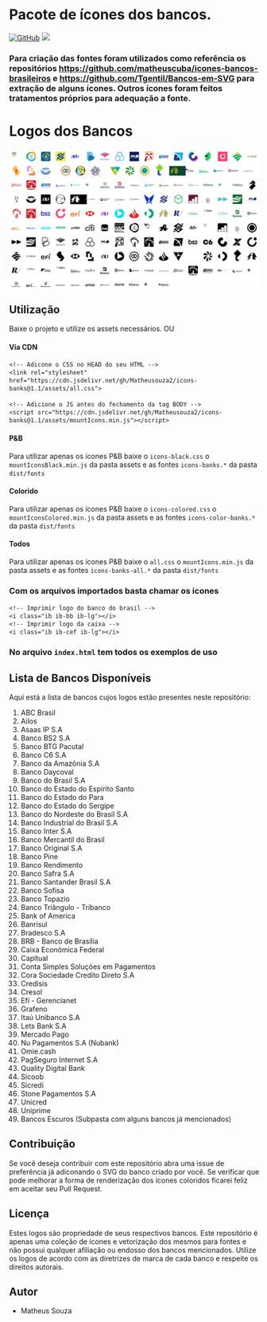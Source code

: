 # Pacote de ícones dos bancos.

[![GitHub](https://img.shields.io/badge/Visit-My%20Profile-0891B2?style=flat-square&logo=github)](https://github.com/Matheusouza2)
[![](https://data.jsdelivr.com/v1/package/gh/Matheusouza2/icons-banks/badge)](https://www.jsdelivr.com/package/gh/Matheusouza2/icons-banks)

### Para criação das fontes foram utilizados como referência os repositórios https://github.com/matheuscuba/icones-bancos-brasileiros e https://github.com/Tgentil/Bancos-em-SVG para extração de alguns ícones. Outros ícones foram feitos tratamentos próprios para adequação a fonte.

# Logos dos Bancos

<img src="./assets/icones.png" alt="Logo do ABC Brasil" width="1000"/>

## Utilização

Baixe o projeto e utilize os assets necessários. OU

#### Via CDN

```
<!-- Adicone o CSS no HEAD do seu HTML -->
<link rel="stylesheet" href="https://cdn.jsdelivr.net/gh/Matheusouza2/icons-banks@1.1/assets/all.css">

<!-- Adicione o JS antes do fechamento da tag BODY -->
<script src="https://cdn.jsdelivr.net/gh/Matheusouza2/icons-banks@1.1/assets/mountIcons.min.js"></script>
```

#### P&B

Para utilizar apenas os ícones P&B baixe o `icons-black.css` o `mountIconsBlack.min.js` da pasta assets e as fontes `icons-banks.*` da pasta `dist/fonts`

#### Colorido

Para utilizar apenas os ícones P&B baixe o `icons-colored.css` o `mountIconsColored.min.js` da pasta assets e as fontes `icons-color-banks.*` da pasta `dist/fonts`

#### Todos

Para utilizar apenas os ícones P&B baixe o `all.css` o `mountIcons.min.js` da pasta assets e as fontes `icons-banks-all.*` da pasta `dist/fonts`

### Com os arquivos importados basta chamar os icones

```
<!-- Imprimir logo do banco do brasil -->
<i class="ib ib-bb ib-lg"></i>
<!-- Imprimir logo da caixa -->
<i class="ib ib-cef ib-lg"></i>
```

### No arquivo `index.html` tem todos os exemplos de uso

## Lista de Bancos Disponíveis

Aqui está a lista de bancos cujos logos estão presentes neste repositório:

1. ABC Brasil
2. Ailos
3. Asaas IP S.A
4. Banco BS2 S.A
5. Banco BTG Pacutal
6. Banco C6 S.A
7. Banco da Amazônia S.A
8. Banco Daycoval
9. Banco do Brasil S.A
10. Banco do Estado do Espirito Santo
11. Banco do Estado do Para
12. Banco do Estado do Sergipe
13. Banco do Nordeste do Brasil S.A
14. Banco Industrial do Brasil S.A
15. Banco Inter S.A
16. Banco Mercantil do Brasil
17. Banco Original S.A
18. Banco Pine
19. Banco Rendimento
20. Banco Safra S.A
21. Banco Santander Brasil S.A
22. Banco Sofisa
23. Banco Topazio
24. Banco Triângulo - Tribanco
25. Bank of America
26. Banrisul
27. Bradesco S.A
28. BRB - Banco de Brasília
29. Caixa Econômica Federal
30. Capitual
31. Conta Simples Soluções em Pagamentos
32. Cora Sociedade Credito Direto S.A
33. Credisis
34. Cresol
35. Efí - Gerencianet
36. Grafeno
37. Itaú Unibanco S.A
38. Lets Bank S.A
39. Mercado Pago
40. Nu Pagamentos S.A (Nubank)
41. Omie.cash
42. PagSeguro Internet S.A
43. Quality Digital Bank
44. Sicoob
45. Sicredi
46. Stone Pagamentos S.A
47. Unicred
48. Uniprime
49. Bancos Escuros (Subpasta com alguns bancos já mencionados)

## Contribuição

Se você deseja contribuir com este repositório abra uma issue de preferência já adiconando o SVG do banco criado por você.
Se verificar que pode melhorar a forma de renderização dos ícones coloridos ficarei feliz em aceitar seu Pull Request.

## Licença

Estes logos são propriedade de seus respectivos bancos. Este repositório é apenas uma coleção de ícones e vetorização dos mesmos para fontes e não possui qualquer afiliação ou endosso dos bancos mencionados. Utilize os logos de acordo com as diretrizes de marca de cada banco e respeite os direitos autorais.

## Autor

- Matheus Souza
